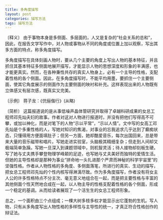 ```yaml
---
title: 多角度描写
layout: post
categories: 描写方法
tags: 描写方法
---
```


〔释义〕 由于事物本身是多侧面、多层面的，人又是复杂的“社会关系的总和”，因此，在报告文学写作中，对人物或事物从不同的角度或位置上加以观察，写出其多方面的特点，称多角度描写。

多角度描写在具体刻画人物时，要从几个主要的角度上写出人物的基本特征，并且抓住其基本特征多侧面地展开描写，才能显示人物的思想深度和形象的丰满感，也才能更真实。然而，在各种秉性共存的真实人物身上，必有一个主导的性格，支配着性格的各个侧面。因此，在多角度描写时，不能平均用墨，要抓住一个主要侧面，使其它角度展示的侧面作为主要侧面的映衬和补充。这样表现出来的人物既有立体感又有层次感，既真实又完美。

〔示例〕 蒋子龙：《伉俪偕行》(从略)

〔简析〕 这篇报道说的是从事低噪声晶体管研究并取得了卓越科研成果的女总工程师邓先灿夫妇的故事。作者对这对人物进行报道时，并没有把他们写得高不可攀，或加以神化，而是对笔下的人物“示以平常”，“示以人情”。文中写的女高工邓先灿是个多重性格的人，写她对知识的焦渴，对事业的忘我追求几乎达到了癫痴状态，只懂得用方便面填肚子；但另一方面，她却酷爱音乐，每次出国回来，总是带来大量的音乐磁带和唱片。写她走进实验室，头脑极其精细复杂；但走到人间却又极端简单急躁。写她一旦深入到课题领域中，则机智灵活；待人接物却刻板生硬。写了她与丈夫携手攀登物理学峰颠的足迹，也写她与丈夫美好而独特的爱情生活。但她的主导性格却是那种为事业“拼命地一头扎进那个严肃而神秘的科学宇宙里”的坚强性格。作者从人物性格的多角度、多侧面落笔，所进行的真实、生动的描写，把女总工程师邓先灿的个性内核写得淋漓尽致。作为多角度描写，作者没有将女主人公的许多性格特点不分主次、毫无意义地组合在一起，而是把主要性格与丰富的其他侧面个性天然地合成在一起，以人物主导的性格支配着性格的各个侧面，形成一个稳定的基调。从而给读者展现了一个活生生的女总工程师形象。

总之，一个面积由三个点组成；一棵大树多枝多权才能显示出它蓬勃的生机。写人物，只有从多角度写出人物性格的多样性与主导性的统一，才真正符合性格创作的辩证法。 